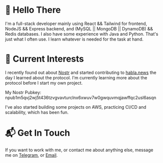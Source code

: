 # 👋 Hello There
I'm a full-stack developer mainly using React && Tailwind for frontend, NodeJS && Express backend, and (MySQL || MongoDB || DynamoDB) && Redis databases. I also have some experience with Java and Python. That's just what I often use. I learn whatever is needed for the task at hand.

# 🚀 Current Interests
I recently found out about [Nostr](https://nostr.com/) and started contributing to [habla.news](https://github.com/verbiricha/habla.news) the day I learned about the protocol. I'm currently learning more about the protocol before I start my own project.

My Nostr Pubkey: npub1m5qvj2wj5t436tzvgvavturclnx6xwuv7w0gwquvmqjawffqc2usl6asqn

I've also started building some projects on AWS, practicing CI/CD and scalability, which has been fun.

# 📬 Get In Touch
If you want to work with me, or contact me about anything else, message me on [Telegram](https://t.me/reecehunt3r), or [Email](mailto:heecerunter+github@gmail.com).
